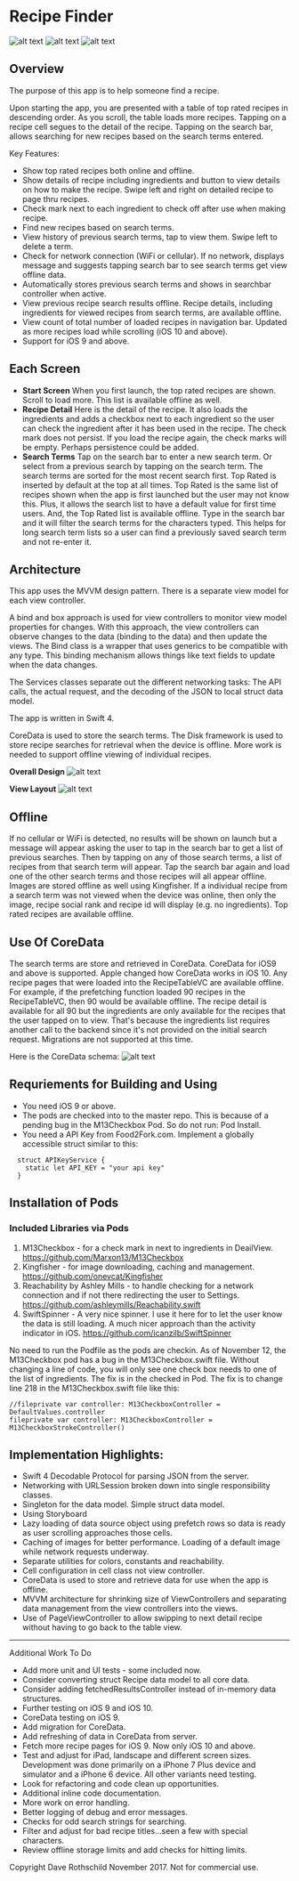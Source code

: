 # Recipe Finder
![alt text](ReadMeImages/Recipes1.jpg "Choose recipe")
![alt text](ReadMeImages/recipeDetail.jpg "Detail of the recipe")
![alt text](ReadMeImages/searchTerms.jpg "Search term history")

## Overview

The purpose of this app is to help someone find a recipe.

Upon starting the app, you are presented with a table of top rated recipes in descending order.  As you scroll, the table loads more recipes.  Tapping on a recipe cell segues to the detail of the recipe.  Tapping on the search bar, allows searching for new recipes based on the search terms entered.

Key Features:
- Show top rated recipes both online and offline.
- Show details of recipe including ingredients and button to view details on how to make the recipe. Swipe left and right on detailed recipe to page thru recipes.
- Check mark next to each ingredient to check off after use when making recipe.
- Find new recipes based on search terms.
- View history of previous search terms, tap to view them. Swipe left to delete a term.
- Check for network connection (WiFi or cellular).  If no network, displays message and suggests tapping search bar to see search terms get view offline data.
- Automatically stores previous search terms and shows in searchbar controller when active.
- View previous recipe search results offline. Recipe details, including ingredients for viewed recipes from search terms, are available offline.
- View count of total number of loaded recipes in navigation bar.  Updated as more recipes load while scrolling (iOS 10 and above).
- Support for iOS 9 and above.


## Each Screen
* **Start Screen**  When you first launch, the top rated recipes are shown.  Scroll to load more. This list is available offline as well.
* **Recipe Detail**  Here is the detail of the recipe.  It also loads the ingredients and adds a checkbox next to each ingredient so the user can check the ingredient after it has been used in the recipe.  The check mark does not persist. If you load the recipe again, the check marks will be empty.  Perhaps persistence could be added.
* **Search Terms**  Tap on the search bar to enter a new search term. Or select from a previous search  by tapping on the search term. The search terms are sorted for the most recent search first. Top Rated is inserted by default at the top at all times.  Top Rated is the same list of recipes shown when the app is first launched but the user may not know this.  Plus, it allows the search list to have a default value for first time users.  And, the Top Rated list is available offline.  Type in the search bar and it will filter the search terms for the characters typed.  This helps for long search term lists so a user can find a previously saved search term and not re-enter it. 

## Architecture
This app uses the MVVM design pattern.  There is a separate view model for each view controller.

A bind and box approach is used for view controllers to monitor view model properties for changes. With this approach, the view controllers can observe changes to the data (binding to the data) and then update the views. The Bind class is a wrapper that uses generics to be compatible with any type. This binding mechanism allows things like text fields to update when the data changes.

The Services classes separate out the different networking tasks: The API calls, the actual request, and the decoding of the JSON to local struct data model.

The app is written in Swift 4.

CoreData is used to store the search terms. The Disk framework is used to store recipe searches for retrieval when the device is offline.  More work is needed to support offline viewing of individual recipes.

**Overall Design**
![alt text](ReadMeImages/Design.jpg "App Architecture")

**View Layout**
![alt text](ReadMeImages/views.jpg "App Views")

## Offline
If no cellular or WiFi is detected, no results will be shown on launch but a message will appear asking the user to tap in the search bar to get a list of previous searches.  Then by tapping on any of those search terms, a list of recipes from that search term will appear.   Tap the search bar again and load one of the other search terms and those  recipes will all appear offline.  Images are stored offline as well using Kingfisher.  If a individual recipe from a search term was not viewed when the device was online, then only the image, recipe social rank and recipe id will display (e.g. no ingredients). Top rated recipes are  available offline.

## Use Of CoreData
The search terms are store and retrieved in CoreData.  CoreData for iOS9 and above is supported.  Apple changed how CoreData works in iOS 10.  Any recipe pages that were loaded into the RecipeTableVC are available offline.   For example, if the prefetching function loaded 90 recipes in the RecipeTableVC, then 90 would be available offline.  The recipe detail is available for all 90 but the ingredients are only available for the recipes that the user tapped on to view.  That's because the ingredients list requires another call to the backend since it's not provided on the initial search request. Migrations are not supported at this time.

Here is the CoreData schema:
![alt text](ReadMeImages/coreData.jpg "CoreData Schema")

## Requriements for Building and Using

* You need iOS 9 or above.  
* The pods are checked into to the master repo.  This is because of a pending bug in the M13Checkbox Pod.  So do not run:  Pod Install.
* You need a API Key from Food2Fork.com.  Implement a globally accessible struct similar to this:
```
  struct APIKeyService {
    static let API_KEY = "your api key"
  }
```

## Installation of Pods
### Included Libraries via Pods
1. M13Checkbox - for a check mark in next to ingredients in DeailView. https://github.com/Marxon13/M13Checkbox
2. Kingfisher - for image downloading, caching and management. https://github.com/onevcat/Kingfisher
3. Reachability by Ashley Mills - to handle checking for a network connection and if not there redirecting the user to Settings. https://github.com/ashleymills/Reachability.swift
4. SwiftSpinner - A very nice spinner.  I use it here for to let the user know the data is still loading.  A much nicer approach than the activity indicator in iOS. https://github.com/icanzilb/SwiftSpinner

No need to run the Podfile as the pods are checkin.  As of November 12, the M13Checkbox pod has a bug in the M13Checkbox.swift file.  Without changing a line of code, you will only see one check box needs to one of the list of ingredients.  The fix is in the checked in Pod.  The fix is to change line 218 in the M13Checkbox.swift file like this:
```
//fileprivate var controller: M13CheckboxController = DefaultValues.controller
fileprivate var controller: M13CheckboxController = M13CheckboxStrokeController()
```



## Implementation Highlights:

* Swift 4 Decodable Protocol for parsing JSON from the server.
* Networking with URLSession broken down into single responsibility classes.
* Singleton for the data model. Simple struct data model.
* Using Storyboard
* Lazy loading of data source object using prefetch rows so data is ready as user scrolling approaches those cells.
* Caching of images for better performance.  Loading of a default image while network requests underway.
* Separate utilities for colors, constants and reachability.
* Cell configuration in cell class not view controller.
* CoreData is used to store and retrieve data for use when the app is offline.
* MVVM architecture for shrinking size of ViewControllers and separating data management from the view controllers into the views.
* Use of PageViewController to allow swipping to next detail recipe without having to go back to the table view.


---

Additional Work To Do
* Add more unit and UI tests - some included now.
* Consider converting struct Recipe data model to all core data.
* Consider adding fetchedResultsController instead of in-memory data structures.
* Further testing on iOS 9 and iOS 10.
* CoreData testing on iOS 9.
* Add migration for CoreData.
* Add refreshing of data in CoreData from server.
* Fetch more recipe pages for iOS 9.  Now only iOS 10 and above.
* Test and adjust for iPad, landscape and different screen sizes. Development was done primarily on a iPhone 7 Plus device and simulator and a iPhone 6 device. All other variants need testing.
* Look for refactoring and code clean up opportunities.
* Additional inline code documentation.
* More work on error handling.
* Better logging of debug and error messages.
* Checks for odd search strings for searching.
* Filter and adjust for bad recipe titles...seen a few with special characters.
* Review offline storage limits and add checks for hitting limits.


Copyright Dave Rothschild November 2017. Not for commercial use.
